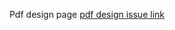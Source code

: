 Pdf design page [pdf design issue link](https://github.com/zuri-training/Qr_gen-Team_54-Repo/issues/7)
